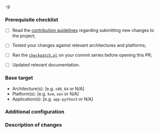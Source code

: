 <!--

Thank you for opening a new PR to the Unikraft Open Source Project!  We welcome
new changes, features, fixes, and more!  Please fill in this form to indicate
the status of your PR.  Please ensure you have read the contribution guidelines
before opening a new PR as this will cover the PR process:

  https://unikraft.org/docs/contributing/

-->
-9

### Prerequisite checklist

<!--
Please mark items appropriately:
-->

 - [ ] Read the [contribution guidelines](https://unikraft.org/docs/contributing/) regarding submitting new changes to the project;
 - [ ] Tested your changes against relevant architectures and platforms;
 - [ ] Ran the [`checkpatch.pl`](https://github.com/unikraft/unikraft/blob/staging/support/scripts/checkpatch.pl) on your commit series before opening this PR;
 - [ ] Updated relevant documentation.


### Base target

 - Architecture(s): [e.g. `x86_64` or N/A]
 - Platform(s): [e.g. `kvm`, `xen` or N/A]
 - Application(s): [e.g. `app-python3` or N/A]


### Additional configuration

<!--
Please specify any additional configuration which is needed for this feature to
work or any new configuration parameters which are introduced by this PR.  This
will help during the review process.  For example:

 - `CONFIG_LIBUKDEBUG=y`

-->

### Description of changes

<!--
Please provide a detailed description of the changes made in this new PR.
-->
